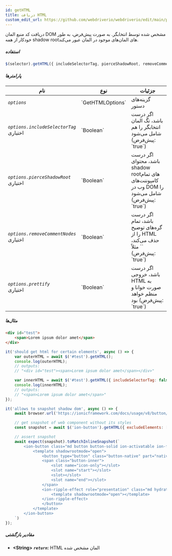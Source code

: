 ```yaml
---
id: getHTML
title: دریافت HTML
custom_edit_url: https://github.com/webdriverio/webdriverio/edit/main/packages/webdriverio/src/commands/element/getHTML.ts
---
```


دریافت کد منبع المان DOM مشخص شده توسط انتخابگر. به صورت پیش‌فرض، به طور خودکار
از همه shadow root‌های المان‌های موجود در المان عبور می‌کند.

##### استفاده

```js
$(selector).getHTML({ includeSelectorTag, pierceShadowRoot, removeCommentNodes, prettify })
```

##### پارامترها

<table>
  <thead>
    <tr>
      <th>نام</th><th>نوع</th><th>جزئیات</th>
    </tr>
  </thead>
  <tbody>
    <tr>
      <td><code><var>options</var></code></td>
      <td>`GetHTMLOptions`</td>
      <td>گزینه‌های دستور</td>
    </tr>
    <tr>
      <td><code><var>options.includeSelectorTag</var></code><br /><span className="label labelWarning">اختیاری</span></td>
      <td>`Boolean`</td>
      <td>اگر درست باشد، تگ المان انتخابگر را هم شامل می‌شود (پیش‌فرض: `true`)</td>
    </tr>
    <tr>
      <td><code><var>options.pierceShadowRoot</var></code><br /><span className="label labelWarning">اختیاری</span></td>
      <td>`Boolean`</td>
      <td>اگر درست باشد، محتوای shadow root‌های تمام کامپوننت‌های وب در DOM را شامل می‌شود (پیش‌فرض: `true`)</td>
    </tr>
    <tr>
      <td><code><var>options.removeCommentNodes</var></code><br /><span className="label labelWarning">اختیاری</span></td>
      <td>`Boolean`</td>
      <td>اگر درست باشد، تمام گره‌های توضیح را از HTML حذف می‌کند، مثلاً `<!--?lit$206212805$--><!--?lit$206212805$-->` (پیش‌فرض: `true`)</td>
    </tr>
    <tr>
      <td><code><var>options.prettify</var></code><br /><span className="label labelWarning">اختیاری</span></td>
      <td>`Boolean`</td>
      <td>اگر درست باشد، خروجی HTML به صورت خوانا و منظم خواهد بود (پیش‌فرض: `true`)</td>
    </tr>
  </tbody>
</table>

##### مثال‌ها

```html title="index.html"
<div id="test">
    <span>Lorem ipsum dolor amet</span>
</div>
```

```js title="getHTML.js"
it('should get html for certain elements', async () => {
    var outerHTML = await $('#test').getHTML();
    console.log(outerHTML);
    // outputs:
    // "<div id="test"><span>Lorem ipsum dolor amet</span></div>"

    var innerHTML = await $('#test').getHTML({ includeSelectorTag: false });
    console.log(innerHTML);
    // outputs:
    // "<span>Lorem ipsum dolor amet</span>"
});
```

```js title="getHTMLShadow.js"
it('allows to snapshot shadow dom', async () => {
    await browser.url('https://ionicframework.com/docs/usage/v8/button/basic/demo.html?ionic:mode=md')

    // get snapshot of web component without its styles
    const snapshot = await $('ion-button').getHTML({ excludeElements: ['style'] })

    // assert snapshot
    await expect(snapshot).toMatchInlineSnapshot(`
        <ion-button class="md button button-solid ion-activatable ion-focusable hydrated">Default
            <template shadowrootmode="open">
                <button type="button" class="button-native" part="native">
                <span class="button-inner">
                    <slot name="icon-only"></slot>
                    <slot name="start"></slot>
                    <slot></slot>
                    <slot name="end"></slot>
                </span>
                <ion-ripple-effect role="presentation" class="md hydrated">
                    <template shadowrootmode="open"></template>
                </ion-ripple-effect>
                </button>
            </template>
        </ion-button>
    `)
});
```

##### مقادیر بازگشتی

- **&lt;String&gt;**
            **<code><var>return</var></code>:**   HTML المان مشخص شده